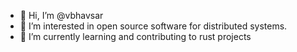 - 👋 Hi, I’m @vbhavsar
- 👀 I’m interested in open source software for distributed systems.
- 🌱 I’m currently learning and contributing to rust projects

<!---
vbhavsar/vbhavsar is a ✨ special ✨ repository because its `README.md` (this file) appears on your GitHub profile.
You can click the Preview link to take a look at your changes.
- 💞️ I’m looking to collaborate on python libraries
- 📫 How to reach me: vbhavsar at gmail dot com
--->
